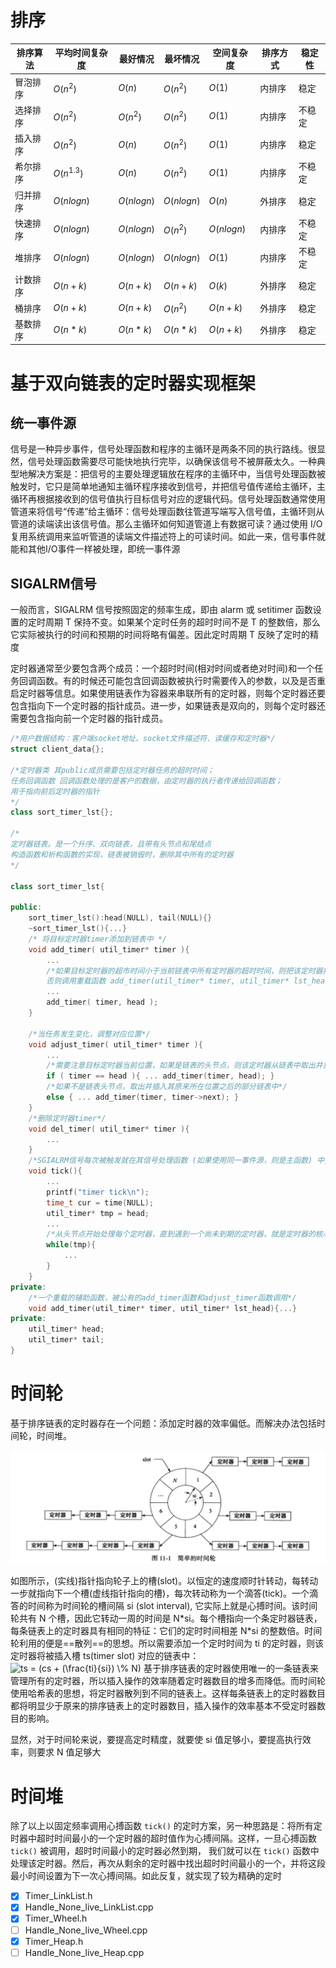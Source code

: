 # 排序

| 排序算法 | 平均时间复杂度 | 最好情况     | 最坏情况     | 空间复杂度   | 排序方式 | 稳定性 |
| -------- | -------------- | ------------ | ------------ | ------------ | -------- | ------ |
| 冒泡排序 | $O(n^2)$       | $O(n)$       | $O(n^2)$     | $O(1)$       | 内排序   | 稳定   |
| 选择排序 | $O(n^2)$       | $O(n^2)$     | $O(n^2)$     | $O(1)$       | 内排序   | 不稳定 |
| 插入排序 | $O(n^2)$       | $O(n)$       | $O(n^2)$     | $O(1)$       | 内排序   | 稳定   |
| 希尔排序 | $O(n^{1.3})$   | $O(n)$       | $O(n^2)$     | $O(1)$       | 内排序   | 不稳定 |
| 归并排序 | $O(n log n)$   | $O(n log n)$ | $O(n log n)$ | $O(n)$       | 外排序   | 稳定   |
| 快速排序 | $O(n log n)$   | $O(n log n)$ | $O(n^2)$     | $O(n log n)$ | 内排序   | 不稳定 |
| 堆排序   | $O(n log n)$   | $O(n log n)$ | $O(n log n)$ | $O(1)$       | 内排序   | 不稳定 |
| 计数排序 | $O(n+k)$       | $O(n+k)$     | $O(n+k)$     | $O(k)$       | 外排序   | 稳定   |
| 桶排序   | $O(n+k)$       | $O(n+k)$     | $O(n^2)$     | $O(n+k)$     | 外排序   | 稳定   |
| 基数排序 | $O(n*k)$       | $O(n*k)$     | $O(n*k)$     | $O(n+k)$     | 外排序   | 稳定   |

# 基于双向链表的定时器实现框架

## 统一事件源

信号是一种异步事件，信号处理函数和程序的主循环是两条不同的执行路线。很显然，信号处理函数需要尽可能快地执行完毕，以确保该信号不被屏蔽太久。一种典型地解决方案是：把信号的主要处理逻辑放在程序的主循环中，当信号处理函数被触发时，它只是简单地通知主循环程序接收到信号，并把信号值传递给主循环，主循环再根据接收到的信号值执行目标信号对应的逻辑代码。信号处理函数通常使用管道来将信号“传递”给主循环：信号处理函数往管道写端写入信号值，主循环则从管道的读端读出该信号值。那么主循环如何知道管道上有数据可读？通过使用 I/O复用系统调用来监听管道的读端文件描述符上的可读时间。如此一来，信号事件就能和其他I/O事件一样被处理，即统一事件源

## SIGALRM信号

一般而言，SIGALRM 信号按照固定的频率生成，即由 alarm 或 setitimer 函数设置的定时周期 T 保持不变。如果某个定时任务的超时时间不是 T 的整数倍，那么它实际被执行的时间和预期的时间将略有偏差。因此定时周期 T 反映了定时的精度

定时器通常至少要包含两个成员：一个超时时间(相对时间或者绝对时间)和一个任务回调函数。有的时候还可能包含回调函数被执行时需要传入的参数，以及是否重启定时器等信息。如果使用链表作为容器来串联所有的定时器，则每个定时器还要包含指向下一个定时器的指针成员。进一步，如果链表是双向的，则每个定时器还需要包含指向前一个定时器的指针成员。

```C++
/*用户数据结构：客户端socket地址、socket文件描述符、读缓存和定时器*/
struct client_data{};

/*定时器类 其public成员需要包括定时器任务的超时时间；
任务回调函数 回调函数处理的是客户的数据，由定时器的执行者传递给回调函数；
用于指向前后定时器的指针
*/
class sort_timer_lst{};

/*
定时器链表。是一个升序、双向链表，且带有头节点和尾结点
构造函数和析构函数的实现，链表被销毁时，删除其中所有的定时器
*/

class sort_timer_lst{
    
public:
    sort_timer_lst():head(NULL), tail(NULL){}
    ~sort_timer_lst(){...}
    /* 将目标定时器timer添加到链表中 */
    void add_timer( util_timer* timer ){
    	...
        /*如果目标定时器的超市时间小于当前链表中所有定时器的超时时间，则把该定时器插入链表头部，作为	新链表的头节点，
        否则调用重载函数 add_timer(util_timer* timer, util_timer* lst_head), 保证链表的升序特性*/
        ...
        add_timer( timer, head );
    }
    
    /*当任务发生变化，调整对应位置*/
    void adjust_timer( util_timer* timer ){
        ...
        /*需要注意目标定时器当前位置，如果是链表的头节点，则该定时器从链表中取出并重新插入链表*/
        if ( timer == head ){ ... add_timer(timer, head); }
        /*如果不是链表头节点，取出并插入其原来所在位置之后的部分链表中*/
        else { ... add_timer(timer, timer->next); }
    }
    /*删除定时器timer*/
    void del_timer( util_timer* timer ){
        ...
    }
    /*SGIALRM信号每次被触发就在其信号处理函数 (如果使用同一事件源，则是主函数) 中执行一次 tick 函数，以处理链表上到期的任务 */
    void tick(){
        ...
        printf("timer tick\n");
        time_t cur = time(NULL);
        util_timer* tmp = head;
        ...
        /*从头节点开始处理每个定时器，直到遇到一个尚未到期的定时器，就是定时器的核心逻辑*/
        while(tmp){
            ...
        }
    }
private:
    /*一个重载的辅助函数，被公有的add_timer函数和adjust_timer函数调用*/
    void add_timer(util_timer* timer, util_timer* lst_head){...}
private:
    util_timer* head;
    util_timer* tail;
}
```

# 时间轮

基于排序链表的定时器存在一个问题：添加定时器的效率偏低。而解决办法包括时间轮，时间堆。

![image-20201230200408537](https://github.com/artintel/TimerWheel-TimerHeap/blob/master/image/TimeWheel.png)

如图所示，(实线)指针指向轮子上的槽(slot)。以恒定的速度顺时针转动，每转动一步就指向下一个槽(虚线指针指向的槽)，每次转动称为一个滴答(tick)。一个滴答的时间称为时间轮的槽间隔 si (slot interval), 它实际上就是心搏时间。该时间轮共有 N 个槽，因此它转动一周的时间是 N*si。每个槽指向一个条定时器链表，每条链表上的定时器具有相同的特征：它们的定时时间相差 N\*si 的整数倍。时间轮利用的便是==散列==的思想。所以需要添加一个定时时间为 ti 的定时器，则该定时器将被插入槽 ts(timer slot) 对应的链表中：
<img src="https://latex.codecogs.com/gif.latex?ts&space;=&space;(cs&space;&plus;&space;(\frac{ti}{si})&space;\%&space;N)" title="ts = (cs + (\frac{ti}{si}) \% N)" />
基于排序链表的定时器使用唯一的一条链表来管理所有的定时器，所以插入操作的效率随着定时器数目的增多而降低。而时间轮使用哈希表的思想，将定时器散列到不同的链表上。这样每条链表上的定时器数目都将明显少于原来的排序链表上的定时器数目，插入操作的效率基本不受定时器数目的影响。

显然，对于时间轮来说，要提高定时精度，就要使 si 值足够小，要提高执行效率，则要求 N 值足够大

# 时间堆

除了以上以固定频率调用心搏函数 `tick()` 的定时方案，另一种思路是：将所有定时器中超时时间最小的一个定时器的超时值作为心搏间隔。这样，一旦心搏函数 `tick()` 被调用，超时时间最小的定时器必然到期， 我们就可以在 `tick()` 函数中处理该定时器。然后，再次从剩余的定时器中找出超时时间最小的一个，并将这段最小时间设置为下一次心搏间隔。如此反复，就实现了较为精确的定时

- [x] Timer_LinkList.h
- [x] Handle_None_live_LinkList.cpp 
- [x] Timer_Wheel.h
- [ ] Handle_None_live_Wheel.cpp
- [x] Timer_Heap.h
- [ ] Handle_None_live_Heap.cpp
